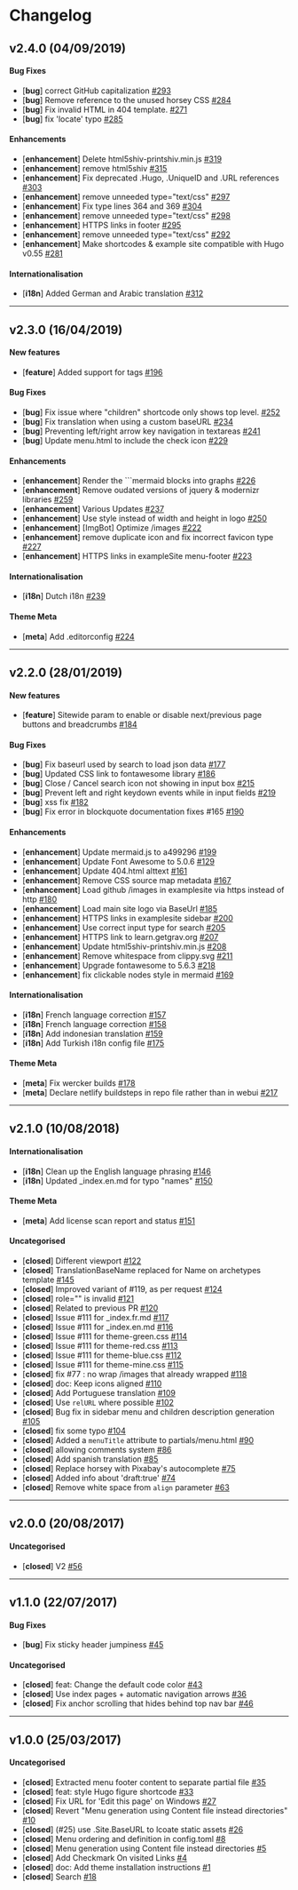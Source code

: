 # Changelog

## v2.4.0 (04/09/2019)

#### Bug Fixes

- [**bug**] correct GitHub capitalization [#293](https://github.com/matcornic/hugo-theme-learn/pull/293)
- [**bug**] Remove reference to the unused horsey CSS [#284](https://github.com/matcornic/hugo-theme-learn/pull/284)
- [**bug**] Fix invalid HTML in 404 template. [#271](https://github.com/matcornic/hugo-theme-learn/pull/271)
- [**bug**] fix 'locate' typo [#285](https://github.com/matcornic/hugo-theme-learn/pull/285)

#### Enhancements

- [**enhancement**] Delete html5shiv-printshiv.min.js [#319](https://github.com/matcornic/hugo-theme-learn/pull/319)
- [**enhancement**] remove html5shiv [#315](https://github.com/matcornic/hugo-theme-learn/pull/315)
- [**enhancement**] Fix deprecated .Hugo, .UniqueID and .URL references [#303](https://github.com/matcornic/hugo-theme-learn/pull/303)
- [**enhancement**] remove unneeded type="text/css" [#297](https://github.com/matcornic/hugo-theme-learn/pull/297)
- [**enhancement**] Fix type lines 364 and 369 [#304](https://github.com/matcornic/hugo-theme-learn/pull/304)
- [**enhancement**] remove unneeded type="text/css" [#298](https://github.com/matcornic/hugo-theme-learn/pull/298)
- [**enhancement**] HTTPS links in footer [#295](https://github.com/matcornic/hugo-theme-learn/pull/295)
- [**enhancement**] remove unneeded  type="text/css" [#292](https://github.com/matcornic/hugo-theme-learn/pull/292)
- [**enhancement**] Make shortcodes & example site compatible with Hugo v0.55 [#281](https://github.com/matcornic/hugo-theme-learn/pull/281)

#### Internationalisation

- [**i18n**] Added German and Arabic translation [#312](https://github.com/matcornic/hugo-theme-learn/pull/312)

---

## v2.3.0 (16/04/2019)

#### New features

- [**feature**] Added support for tags [#196](https://github.com/matcornic/hugo-theme-learn/pull/196)

#### Bug Fixes

- [**bug**] Fix issue where "children" shortcode only shows top level. [#252](https://github.com/matcornic/hugo-theme-learn/pull/252)
- [**bug**] Fix translation when using a custom baseURL [#234](https://github.com/matcornic/hugo-theme-learn/pull/234)
- [**bug**] Preventing left/right arrow key navigation in textareas [#241](https://github.com/matcornic/hugo-theme-learn/pull/241)
- [**bug**] Update menu.html to include the check icon [#229](https://github.com/matcornic/hugo-theme-learn/pull/229)

#### Enhancements

- [**enhancement**] Render the ```mermaid blocks into graphs [#226](https://github.com/matcornic/hugo-theme-learn/pull/226)
- [**enhancement**] Remove oudated versions of jquery & modernizr libraries [#259](https://github.com/matcornic/hugo-theme-learn/pull/259)
- [**enhancement**] Various Updates [#237](https://github.com/matcornic/hugo-theme-learn/pull/237)
- [**enhancement**] Use style instead of width and height in logo [#250](https://github.com/matcornic/hugo-theme-learn/pull/250)
- [**enhancement**] [ImgBot] Optimize /images [#222](https://github.com/matcornic/hugo-theme-learn/pull/222)
- [**enhancement**] remove duplicate icon and fix incorrect favicon type [#227](https://github.com/matcornic/hugo-theme-learn/pull/227)
- [**enhancement**] HTTPS links in exampleSite menu-footer [#223](https://github.com/matcornic/hugo-theme-learn/pull/223)

#### Internationalisation

- [**i18n**] Dutch i18n [#239](https://github.com/matcornic/hugo-theme-learn/pull/239)

#### Theme Meta

- [**meta**] Add .editorconfig [#224](https://github.com/matcornic/hugo-theme-learn/pull/224)

---

## v2.2.0 (28/01/2019)

#### New features

- [**feature**] Sitewide param to enable or disable next/previous page buttons and breadcrumbs [#184](https://github.com/matcornic/hugo-theme-learn/pull/184)

#### Bug Fixes

- [**bug**] Fix baseurl used by search to load json data [#177](https://github.com/matcornic/hugo-theme-learn/pull/177)
- [**bug**] Updated CSS link to fontawesome library [#186](https://github.com/matcornic/hugo-theme-learn/pull/186)
- [**bug**] Close / Cancel search icon not showing in input box [#215](https://github.com/matcornic/hugo-theme-learn/pull/215)
- [**bug**] Prevent left and right keydown events while in input fields [#219](https://github.com/matcornic/hugo-theme-learn/pull/219)
- [**bug**] xss fix [#182](https://github.com/matcornic/hugo-theme-learn/pull/182)
- [**bug**] Fix error in blockquote documentation fixes #165 [#190](https://github.com/matcornic/hugo-theme-learn/pull/190)

#### Enhancements

- [**enhancement**] Update mermaid.js to a499296 [#199](https://github.com/matcornic/hugo-theme-learn/pull/199)
- [**enhancement**] Update Font Awesome to 5.0.6 [#129](https://github.com/matcornic/hugo-theme-learn/pull/129)
- [**enhancement**] Update 404.html alttext [#161](https://github.com/matcornic/hugo-theme-learn/pull/161)
- [**enhancement**] Remove CSS source map metadata [#167](https://github.com/matcornic/hugo-theme-learn/pull/167)
- [**enhancement**] Load github /images in examplesite via https instead of http [#180](https://github.com/matcornic/hugo-theme-learn/pull/180)
- [**enhancement**] Load main site logo via BaseUrl [#185](https://github.com/matcornic/hugo-theme-learn/pull/185)
- [**enhancement**] HTTPS links in examplesite sidebar [#200](https://github.com/matcornic/hugo-theme-learn/pull/200)
- [**enhancement**] Use correct input type for search [#205](https://github.com/matcornic/hugo-theme-learn/pull/205)
- [**enhancement**] HTTPS link to learn.getgrav.org [#207](https://github.com/matcornic/hugo-theme-learn/pull/207)
- [**enhancement**] Update html5shiv-printshiv.min.js [#208](https://github.com/matcornic/hugo-theme-learn/pull/208)
- [**enhancement**] Remove whitespace from clippy.svg [#211](https://github.com/matcornic/hugo-theme-learn/pull/211)
- [**enhancement**] Upgrade fontawesome to 5.6.3 [#218](https://github.com/matcornic/hugo-theme-learn/pull/218)
- [**enhancement**] fix clickable nodes style in mermaid [#169](https://github.com/matcornic/hugo-theme-learn/pull/169)

#### Internationalisation

- [**i18n**] French language correction [#157](https://github.com/matcornic/hugo-theme-learn/pull/157)
- [**i18n**] French language correction [#158](https://github.com/matcornic/hugo-theme-learn/pull/158)
- [**i18n**] Add indonesian translation [#159](https://github.com/matcornic/hugo-theme-learn/pull/159)
- [**i18n**] Add Turkish i18n config file [#175](https://github.com/matcornic/hugo-theme-learn/pull/175)

#### Theme Meta

- [**meta**] Fix wercker builds [#178](https://github.com/matcornic/hugo-theme-learn/pull/178)
- [**meta**] Declare netlify buildsteps in repo file rather than in webui [#217](https://github.com/matcornic/hugo-theme-learn/pull/217)

---

## v2.1.0 (10/08/2018)

#### Internationalisation

- [**i18n**] Clean up the English language phrasing [#146](https://github.com/matcornic/hugo-theme-learn/pull/146)
- [**i18n**] Updated _index.en.md for typo "names" [#150](https://github.com/matcornic/hugo-theme-learn/pull/150)

#### Theme Meta

- [**meta**] Add license scan report and status [#151](https://github.com/matcornic/hugo-theme-learn/pull/151)

#### Uncategorised

- [**closed**] Different viewport [#122](https://github.com/matcornic/hugo-theme-learn/pull/122)
- [**closed**] TranslationBaseName replaced for Name on archetypes template [#145](https://github.com/matcornic/hugo-theme-learn/pull/145)
- [**closed**] Improved variant of #119, as per request [#124](https://github.com/matcornic/hugo-theme-learn/pull/124)
- [**closed**] role="" is invalid [#121](https://github.com/matcornic/hugo-theme-learn/pull/121)
- [**closed**] Related to previous PR [#120](https://github.com/matcornic/hugo-theme-learn/pull/120)
- [**closed**] Issue #111 for _index.fr.md [#117](https://github.com/matcornic/hugo-theme-learn/pull/117)
- [**closed**] Issue #111 for _index.en.md [#116](https://github.com/matcornic/hugo-theme-learn/pull/116)
- [**closed**] Issue #111 for theme-green.css [#114](https://github.com/matcornic/hugo-theme-learn/pull/114)
- [**closed**] Issue #111 for theme-red.css [#113](https://github.com/matcornic/hugo-theme-learn/pull/113)
- [**closed**] Issue #111 for theme-blue.css [#112](https://github.com/matcornic/hugo-theme-learn/pull/112)
- [**closed**] Issue #111 for theme-mine.css [#115](https://github.com/matcornic/hugo-theme-learn/pull/115)
- [**closed**] fix #77 : no wrap /images that already wrapped [#118](https://github.com/matcornic/hugo-theme-learn/pull/118)
- [**closed**] doc: Keep icons aligned [#110](https://github.com/matcornic/hugo-theme-learn/pull/110)
- [**closed**] Add Portuguese translation [#109](https://github.com/matcornic/hugo-theme-learn/pull/109)
- [**closed**] Use `relURL`  where possible [#102](https://github.com/matcornic/hugo-theme-learn/pull/102)
- [**closed**] Bug fix in sidebar menu and children description generation [#105](https://github.com/matcornic/hugo-theme-learn/pull/105)
- [**closed**] fix some typo [#104](https://github.com/matcornic/hugo-theme-learn/pull/104)
- [**closed**] Added a `menuTitle` attribute to partials/menu.html [#90](https://github.com/matcornic/hugo-theme-learn/pull/90)
- [**closed**] allowing comments system [#86](https://github.com/matcornic/hugo-theme-learn/pull/86)
- [**closed**] Add spanish translation [#85](https://github.com/matcornic/hugo-theme-learn/pull/85)
- [**closed**] Replace horsey with Pixabay's autocomplete [#75](https://github.com/matcornic/hugo-theme-learn/pull/75)
- [**closed**] Added info about 'draft:true' [#74](https://github.com/matcornic/hugo-theme-learn/pull/74)
- [**closed**] Remove white space from `align` parameter [#63](https://github.com/matcornic/hugo-theme-learn/pull/63)

---

## v2.0.0 (20/08/2017)

#### Uncategorised

- [**closed**] V2 [#56](https://github.com/matcornic/hugo-theme-learn/pull/56)

---

## v1.1.0 (22/07/2017)

#### Bug Fixes

- [**bug**] Fix sticky header jumpiness [#45](https://github.com/matcornic/hugo-theme-learn/pull/45)

#### Uncategorised

- [**closed**] feat: Change the default code color [#43](https://github.com/matcornic/hugo-theme-learn/pull/43)
- [**closed**] Use index pages + automatic navigation arrows [#36](https://github.com/matcornic/hugo-theme-learn/pull/36)
- [**closed**] Fix anchor scrolling that hides behind top nav bar [#46](https://github.com/matcornic/hugo-theme-learn/pull/46)

---

## v1.0.0 (25/03/2017)

#### Uncategorised

- [**closed**] Extracted menu footer content to separate partial file [#35](https://github.com/matcornic/hugo-theme-learn/pull/35)
- [**closed**] feat: style Hugo figure shortcode [#33](https://github.com/matcornic/hugo-theme-learn/pull/33)
- [**closed**] Fix URL for 'Edit this page' on Windows [#27](https://github.com/matcornic/hugo-theme-learn/pull/27)
- [**closed**] Revert "Menu generation using Content file instead directories" [#10](https://github.com/matcornic/hugo-theme-learn/pull/10)
- [**closed**] (#25) use .Site.BaseURL to lcoate static assets [#26](https://github.com/matcornic/hugo-theme-learn/pull/26)
- [**closed**] Menu ordering and definition in config.toml [#8](https://github.com/matcornic/hugo-theme-learn/pull/8)
- [**closed**] Menu generation using Content file instead directories [#5](https://github.com/matcornic/hugo-theme-learn/pull/5)
- [**closed**] Add Checkmark On visited Links [#4](https://github.com/matcornic/hugo-theme-learn/pull/4)
- [**closed**] doc: Add theme installation instructions [#1](https://github.com/matcornic/hugo-theme-learn/pull/1)
- [**closed**] Search [#18](https://github.com/matcornic/hugo-theme-learn/pull/18)
